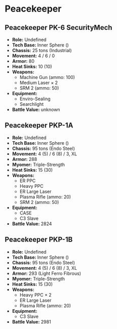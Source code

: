 # Peacekeeper
## Peacekeeper PK-6 SecurityMech
- **Role:** Undefined
- **Tech Base:** Inner Sphere ()
- **Chassis:** 25 tons (Industrial)
- **Movement:** 4 / 6 / 0
- **Armor:** 80
- **Heat Sinks:** 10 (10)
- **Weapons:**
  - Machine Gun (ammo: 100)
  - Medium Laser × 2
  - SRM 2 (ammo: 50)
- **Equipment:**
  - Enviro-Sealing
  - Searchlight
- **Battle Value:** unknown

## Peacekeeper PKP-1A
- **Role:** Undefined
- **Tech Base:** Inner Sphere ()
- **Chassis:** 95 tons (Endo Steel)
- **Movement:** 4 (5) / 6 (8) / 3, XL
- **Armor:** 288
- **Myomer:** Triple-Strength
- **Heat Sinks:** 15 (30)
- **Weapons:**
  - ER PPC
  - Heavy PPC
  - ER Large Laser
  - Plasma Rifle (ammo: 20)
  - SRM 2 (ammo: 50)
- **Equipment:**
  - CASE
  - C3 Slave
- **Battle Value:** 2824

## Peacekeeper PKP-1B
- **Role:** Undefined
- **Tech Base:** Inner Sphere ()
- **Chassis:** 95 tons (Endo Steel)
- **Movement:** 4 (5) / 6 (8) / 3, XL
- **Armor:** 293 (Light Ferro Fibrous)
- **Myomer:** Triple-Strength
- **Heat Sinks:** 15 (30)
- **Weapons:**
  - Heavy PPC × 2
  - ER Large Laser
  - Plasma Rifle (ammo: 20)
- **Equipment:**
  - C3 Slave
- **Battle Value:** 2981

